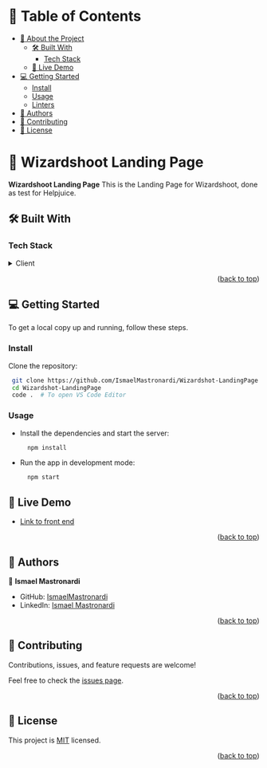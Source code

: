 <a name="readme-top"></a>

<!-- TABLE OF CONTENTS -->

# 📗 Table of Contents

- [📖 About the Project](#about-project)
  - [🛠 Built With](#built-with)
    - [Tech Stack](#tech-stack)
  - [🚀 Live Demo](#live-demo)
- [💻 Getting Started](#getting-started)
  - [Install](#install)
  - [Usage](#usage)
  - [Linters](#linters)
- [👥 Authors](#authors)
- [🤝 Contributing](#contributing)
- [📝 License](#license)

<!-- PROJECT DESCRIPTION -->

# 📖 Wizardshoot Landing Page<a name="about-project"></a>

**Wizardshoot Landing Page** This is the Landing Page for Wizardshoot, done as test for Helpjuice.

## 🛠 Built With <a name="built-with"></a>

### Tech Stack <a name="tech-stack"></a>

<details>
  <summary>Client</summary>
  <ul>
    <li><a>HTML</a></li>
    <li><a>CSS</a></li>
    <li><a href="https://www.tailwindcss.com/">TailwindCSS</a></li>
    <li><a href="https://astro.build/">Astro</a></li>
  </ul>
</details>

<p align="right">(<a href="#readme-top">back to top</a>)</p>

<!-- GETTING STARTED -->

## 💻 Getting Started <a name="getting-started"></a>

To get a local copy up and running, follow these steps.

### Install <a name="install"></a>

Clone the repository:

```bash
 git clone https://github.com/IsmaelMastronardi/Wizardshot-LandingPage.git
 cd Wizardshot-LandingPage
 code .  # To open VS Code Editor
```

### Usage <a name="usage"></a>

- Install the dependencies and start the server:

  ```bash
    npm install
  ```	

- Run the app in development mode:

  ```bash
    npm start
  ```
<!-- LIVE DEMO -->

## 🚀 Live Demo <a name="live-demo"></a>
- [Link to front end](https://wizardshot-landingpage.onrender.com/)

<p align="right">(<a href="#readme-top">back to top</a>)</p>
<!-- AUTHORS -->

## 👥 Authors <a name="authors"></a>

👤 **Ismael Mastronardi**

- GitHub: [IsmaelMastronardi](https://github.com/IsmaelMastronardi)
- LinkedIn: [Ismael Mastronardi](https://www.linkedin.com/in/ismael-mastronardi-361873271/)

<p align="right">(<a href="#readme-top">back to top</a>)</p>

<!-- CONTRIBUTING -->

## 🤝 Contributing <a name="contributing"></a>

Contributions, issues, and feature requests are welcome!

Feel free to check the [issues page](https://github.com/IsmaelMastronardi/Wizardshot-LandingPage/issues).

<p align="right">(<a href="#readme-top">back to top</a>)</p>

<!-- LICENSE -->

## 📝 License <a name="license"></a>

This project is [MIT](./LICENSE.md) licensed.

<p align="right">(<a href="#readme-top">back to top</a>)</p>
